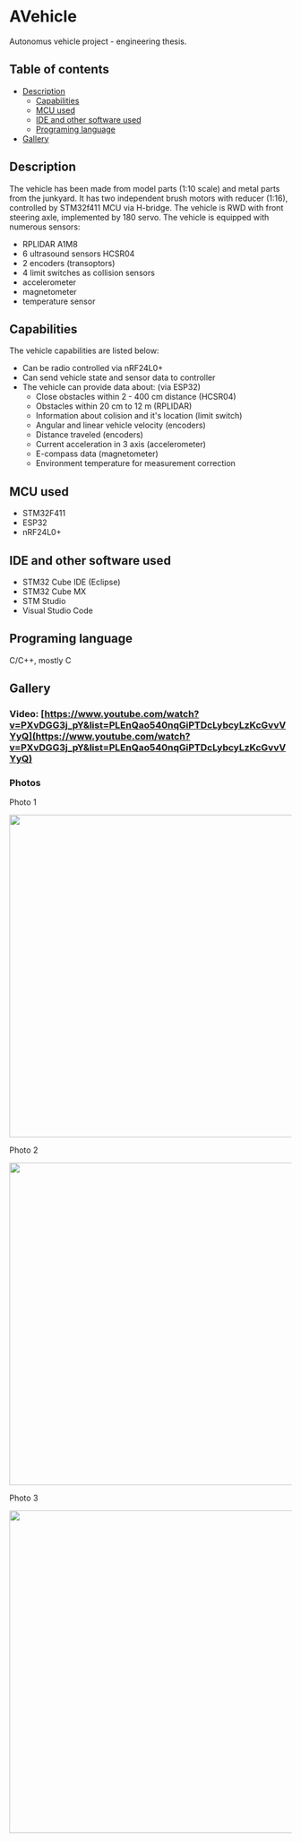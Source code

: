# AVehicle
Autonomus vehicle project - engineering thesis. 

## Table of contents
- [Description](#description) 
  - [Capabilities](#capabilities) 
  - [MCU used](#mcu-used) 
  - [IDE and other software used](#ide-and-other-software-used)
  - [Programing language](#programing-language)
- [Gallery](#gallery)


## Description
The vehicle has been made from model parts (1:10 scale) and metal parts from the junkyard. It has two independent brush motors with reducer (1:16), controlled by STM32f411 MCU via H-bridge. The vehicle is RWD with front steering axle, implemented by 180 servo. The vehicle is equipped with numerous sensors:
- RPLIDAR A1M8
- 6 ultrasound sensors HCSR04
- 2 encoders (transoptors)
- 4 limit switches as collision sensors
- accelerometer
- magnetometer
- temperature sensor

## Capabilities

The vehicle capabilities are listed below:
- Can be radio controlled via nRF24L0+
- Can send vehicle state and sensor data to controller
- The vehicle can provide data about: (via ESP32)
  - Close obstacles within 2 - 400 cm distance (HCSR04)
  - Obstacles within 20 cm to 12 m (RPLIDAR)
  - Information about colision and it's location (limit switch)
  - Angular and linear vehicle velocity (encoders)
  - Distance traveled (encoders)
  - Current acceleration in 3 axis (accelerometer)
  - E-compass data (magnetometer)
  - Environment temperature for measurement correction 

## MCU used

- STM32F411
- ESP32
- nRF24L0+

## IDE and other software used

- STM32 Cube IDE (Eclipse)
- STM32 Cube MX
- STM Studio
- Visual Studio Code

## Programing language

C/C++, mostly C

## Gallery

### Video: [https://www.youtube.com/watch?v=PXvDGG3j_pY&list=PLEnQao540nqGiPTDcLybcyLzKcGvvVYyQ](https://www.youtube.com/watch?v=PXvDGG3j_pY&list=PLEnQao540nqGiPTDcLybcyLzKcGvvVYyQ)

### Photos 

Photo 1
<p align = "center">
  <img src = "" width="576"
       </p>
   
Photo 2
<p align = "center">
  <img src = "" width="576"
       </p>
  
Photo 3
<p align = "center">
  <img src = "" width="576"
       </p>
  
